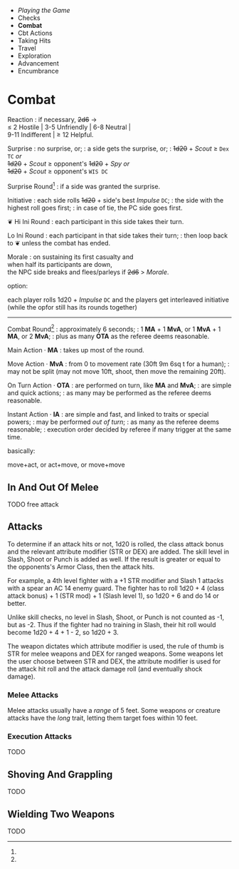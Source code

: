 
<!-- .margin.compass -->
* _Playing the Game_
* Checks
* **Combat**
* Cbt Actions
* Taking Hits
* Travel
* Exploration
* Advancement
* Encumbrance


# Combat


Reaction
: if necessary, ~~2d6~~ →<br/>≤ 2 Hostile | 3-5 Unfriendly | 6-8  Neutral |<br/>9-11 Indifferent | ≥ 12 Helpful.

Surprise
: no surprise, or;
: a side gets the surprise, or;
: ~~1d20~~ + _Scout_ ≥ `Dex TC` _or_<br/>~~1d20~~ + _Scout_ ≥ opponent's ~~1d20~~ + _Spy_ _or_<br/>~~1d20~~ + _Scout_ ≥ opponent's `WIS DC`

Surprise Round[^1]
: if a side was granted the surprise.

Initiative
: each side rolls ~~1d20~~ + side's best _Impulse_ `DC`;
: the side with the highest roll goes first;
: in case of tie, the PC side goes first.

<span class="fleuron">❦</span> Hi Ini Round
: each participant in this side takes their turn.

Lo Ini Round
: each participant in that side takes their turn;
: then loop back to ❦ unless the combat has ended.

Morale
: on sustaining its first casualty and<br/>when half its participants are down,<br/>the NPC side breaks and flees/parleys if ~~2d6~~ > _Morale_.

[^1]:
  option:

  each player rolls 1d20 + _Impulse_ `DC` and the players get interleaved initiative (while the opfor still has its rounds together)

<hr/>

<!-- .actions -->
Combat Round[^2]
: approximately 6 seconds;
: 1 **MA** + 1 **MvA**, or 1 **MvA** + 1 **MA**, or 2 **MvA**;
: plus as many **OTA** as the referee deems reasonable.

Main Action · **MA**
: takes up most of the round.

Move Action · **MvA**
: from 0 to movement rate (30ft 9m 6sq t for a human);
: may not be split (may not move 10ft, shoot, then move the remaining 20ft).

On Turn Action · **OTA**
: are performed on turn, like **MA** and **MvA**;
: are simple and quick actions;
: as many may be performed as the referee deems reasonable.

Instant Action · **IA**
: are simple and fast, and linked to traits or special powers;
: may be performed _out of turn_;
: as many as the referee deems reasonable;
: execution order decided by referee if many trigger at the same time.

[^2]:
  basically:

  move+act, or act+move, or move+move


<!-- RETURN -->

## In And Out Of Melee

TODO free attack

## Attacks

To determine if an attack hits or not, 1d20 is rolled, the class attack bonus and the relevant attribute modifier (STR or DEX) are added. The skill level in Slash, Shoot or Punch is added as well. If the result is greater or equal to the opponents's Armor Class, then the attack hits.

For example, a 4th level fighter with a +1 STR modifier and Slash 1 attacks with a spear an AC 14 enemy guard. The fighter has to roll 1d20 + 4 (class attack bonus) + 1 (STR mod) + 1 (Slash level 1), so 1d20 + 6 and do 14 or better.

Unlike skill checks, no level in Slash, Shoot, or Punch is not counted as -1, but as -2. Thus if the fighter had no training in Slash, their hit roll would become 1d20 + 4 + 1 - 2, so 1d20 + 3.

The weapon dictates which attribute modifier is used, the rule of thumb is STR for melee weapons and DEX for ranged weapons. Some weapons let the user choose between STR and DEX, the attribute modifier is used for the attack hit roll and the attack damage roll (and eventually shock damage).

### Melee Attacks

Melee attacks usually have a _range_ of 5 feet. Some weapons or creature attacks have the _long_ trait, letting them target foes within 10 feet.

### Execution Attacks

TODO

## Shoving And Grappling

TODO

## Wielding Two Weapons

TODO

